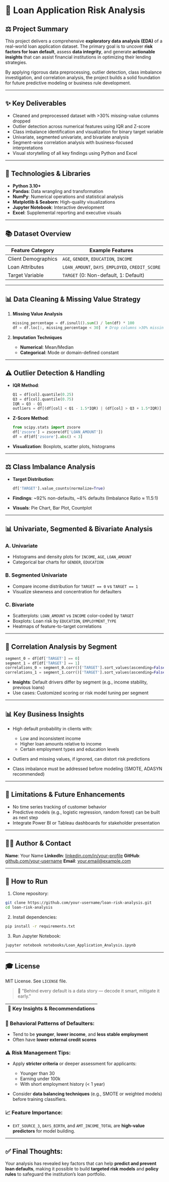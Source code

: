 # 🏦 Loan Application Risk Analysis

## ⚖️ Project Summary

This project delivers a comprehensive **exploratory data analysis (EDA)** of a real-world loan application dataset. The primary goal is to uncover **risk factors for loan default**, assess **data integrity**, and generate **actionable insights** that can assist financial institutions in optimizing their lending strategies.

By applying rigorous data preprocessing, outlier detection, class imbalance investigation, and correlation analysis, the project builds a solid foundation for future predictive modeling or business rule development.

---

## ✨ Key Deliverables

* Cleaned and preprocessed dataset with >30% missing-value columns dropped
* Outlier detection across numerical features using IQR and Z-score
* Class imbalance identification and visualization for binary target variable
* Univariate, segmented univariate, and bivariate analysis
* Segment-wise correlation analysis with business-focused interpretations
* Visual storytelling of all key findings using Python and Excel

---

## 🚀 Technologies & Libraries

* **Python 3.10+**
* **Pandas**: Data wrangling and transformation
* **NumPy**: Numerical operations and statistical analysis
* **Matplotlib & Seaborn**: High-quality visualizations
* **Jupyter Notebook**: Interactive development
* **Excel**: Supplemental reporting and executive visuals

---

## 📚 Dataset Overview

| Feature Category    | Example Features                               |
| ------------------- | ---------------------------------------------- |
| Client Demographics | `AGE`, `GENDER`, `EDUCATION`, `INCOME`         |
| Loan Attributes     | `LOAN_AMOUNT`, `DAYS_EMPLOYED`, `CREDIT_SCORE` |
| Target Variable     | `TARGET` (0: Non-default, 1: Default)          |

---

## 📊 Data Cleaning & Missing Value Strategy

1. **Missing Value Analysis**

   ```python
   missing_percentage = df.isnull().sum() / len(df) * 100
   df = df.loc[:, missing_percentage < 30]  # Drop columns >30% missing
   ```

2. **Imputation Techniques**

   * **Numerical**: Mean/Median
   * **Categorical**: Mode or domain-defined constant

---

## ⚠️ Outlier Detection & Handling

* **IQR Method**:

  ```python
  Q1 = df[col].quantile(0.25)
  Q3 = df[col].quantile(0.75)
  IQR = Q3 - Q1
  outliers = df[(df[col] < Q1 - 1.5*IQR) | (df[col] > Q3 + 1.5*IQR)]
  ```

* **Z-Score Method**:

  ```python
  from scipy.stats import zscore
  df['zscore'] = zscore(df['LOAN_AMOUNT'])
  df = df[df['zscore'].abs() < 3]
  ```

* **Visualization**: Boxplots, scatter plots, histograms

---

## ⚖️ Class Imbalance Analysis

* **Target Distribution**:

  ```python
  df['TARGET'].value_counts(normalize=True)
  ```
* **Findings**: \~92% non-defaults, \~8% defaults (Imbalance Ratio ≈ 11.5:1)
* **Visuals**: Pie Chart, Bar Plot, Countplot

---

## 📊 Univariate, Segmented & Bivariate Analysis

### A. **Univariate**

* Histograms and density plots for `INCOME`, `AGE`, `LOAN_AMOUNT`
* Categorical bar charts for `GENDER`, `EDUCATION`

### B. **Segmented Univariate**

* Compare income distribution for `TARGET == 0` vs `TARGET == 1`
* Visualize skewness and concentration for defaulters

### C. **Bivariate**

* Scatterplots: `LOAN_AMOUNT` vs `INCOME` color-coded by `TARGET`
* Boxplots: Loan risk by `EDUCATION`, `EMPLOYMENT_TYPE`
* Heatmaps of feature-to-target correlations

---

## 🔗 Correlation Analysis by Segment

```python
segment_0 = df[df['TARGET'] == 0]
segment_1 = df[df['TARGET'] == 1]
correlations_0 = segment_0.corr()['TARGET'].sort_values(ascending=False)
correlations_1 = segment_1.corr()['TARGET'].sort_values(ascending=False)
```

* **Insights**: Default drivers differ by segment (e.g., income stability, previous loans)
* Use cases: Customized scoring or risk model tuning per segment

---

## 📊 Key Business Insights

* High default probability in clients with:

  * Low and inconsistent income
  * Higher loan amounts relative to income
  * Certain employment types and education levels

* Outliers and missing values, if ignored, can distort risk predictions

* Class imbalance must be addressed before modeling (SMOTE, ADASYN recommended)

---

## 🚨 Limitations & Future Enhancements

* No time series tracking of customer behavior
* Predictive models (e.g., logistic regression, random forest) can be built as next step
* Integrate Power BI or Tableau dashboards for stakeholder presentation

---

## 👨‍💼 Author & Contact

**Name**: Your Name
**LinkedIn**: [linkedin.com/in/your-profile](https://linkedin.com/in/your-profile)
**GitHub**: [github.com/your-username](https://github.com/your-username)
**Email**: [your.email@example.com](mailto:your.email@example.com)

---

## 💾 How to Run

1. Clone repository:

```bash
git clone https://github.com/your-username/loan-risk-analysis.git
cd loan-risk-analysis
```

2. Install dependencies:

```bash
pip install -r requirements.txt
```

3. Run Jupyter Notebook:

```bash
jupyter notebook notebooks/Loan_Application_Analysis.ipynb
```

---

## 🎓 License

MIT License. See `LICENSE` file.

> 💭 "Behind every default is a data story — decode it smart, mitigate it early."

| 🧠 **Key Insights & Recommendations** |
| ------------------------------------- |

### 📌 Behavioral Patterns of Defaulters:

* Tend to be **younger**, **lower income**, and **less stable employment**
* Often have **lower external credit scores**

### ⚠️ Risk Management Tips:

* Apply **stricter criteria** or deeper assessment for applicants:

  * Younger than 30
  * Earning under 100k
  * With short employment history (< 1 year)
* Consider **data balancing techniques** (e.g., SMOTE or weighted models) before training classifiers.

### 📈 Feature Importance:

* `EXT_SOURCE_3`, `DAYS_BIRTH`, and `AMT_INCOME_TOTAL` are **high-value predictors** for model building.

---

## ✅ Final Thoughts:

Your analysis has revealed key factors that can help **predict and prevent loan defaults**, making it possible to build **targeted risk models** and **policy rules** to safeguard the institution’s loan portfolio.
